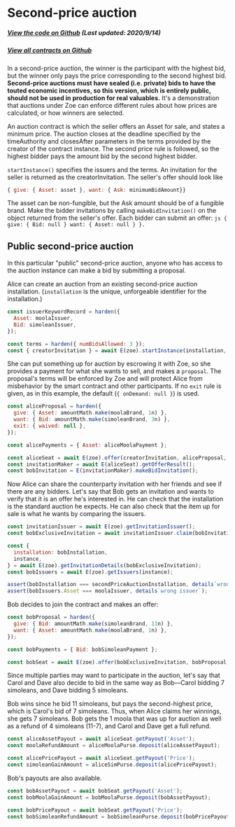 # Second-price auction

<Zoe-Version/>

##### [View the code on Github](https://github.com/Agoric/agoric-sdk/blob/a564c6081976d7b66b3cdf54e0ba8903c8f1ee6d/packages/zoe/src/contracts/auction/secondPriceAuction.js) (Last updated: 2020/9/14)
##### [View all contracts on Github](https://github.com/Agoric/agoric-sdk/tree/master/packages/zoe/src/contracts)

In a second-price auction, the winner is the participant with the highest bid, but
the winner only pays the price corresponding to the second highest
bid. <b>Second-price auctions must have sealed (i.e.  private) bids to have the
touted economic incentives, so this version, which is entirely public, should not be
used in production for real valuables.</b> It's a demonstration that auctions under
Zoe can enforce different rules about how prices are calculated, or how winners are
selected.

An auction contract is which the seller offers an Asset for sale, and states a
minimum price. The auction closes at the deadline specified by the timeAuthority and
closesAfter parameters in the terms provided by the creator of the contract
instance. The second price rule is followed, so the highest bidder pays the amount
bid by the second highest bidder.

`startInstance()` specifies the issuers and the terms. An invitation for the seller is
returned as the creatorInvitation. The seller's offer should look like
```js
{ give: { Asset: asset }, want: { Ask: minimumBidAmount}}
```
The asset can be non-fungible, but the Ask amount should be of a
fungible brand. Make the bidder invitations by calling
`makeBidInvitation()` on the object returned from the seller's
offer. Each bidder can submit an offer: ```js { give: { Bid: null }
want: { Asset: null } }.  ```

## Public second-price auction

In this particular "public" second-price auction, anyone who has access to the
auction instance can make a bid by submitting a proposal.

Alice can create an auction from an existing second-price auction
installation. (`installation` is the unique, unforgeable identifier for the
installation.)

```js
const issuerKeywordRecord = harden({
  Asset: moolaIssuer,
  Bid: simoleanIssuer,
});

const terms = harden({ numBidsAllowed: 3 });
const { creatorInvitation } = await E(zoe).startInstance(installation, issuerKeywordRecord, terms);
```

She can put something up for auction by escrowing it with Zoe, so she provides a
payment for what she wants to sell, and makes a `proposal`. The proposal's terms will
be enforced by Zoe and will protect Alice from misbehavior by the smart contract and
other participants. If no `exit` rule is given, as in this example, the default (`{
onDemand: null }`) is used.

```js
const aliceProposal = harden({
  give: { Asset: amountMath.make(moolaBrand, 1n) },
  want: { Bid: amountMath.make(simoleanBrand, 3n) },
  exit: { waived: null },
});

const alicePayments = { Asset: aliceMoolaPayment };

const aliceSeat = await E(zoe).offer(creatorInvitation, aliceProposal, alicePayments);
const invitationMaker = await E(aliceSeat).getOfferResult();
const bobInvitation = E(invitationMaker).makeBidInvitation();
```

Now Alice can share the counterparty invitation with her friends and see if there are
any bidders. Let's say that Bob gets an invitation and wants to verify that it is an
offer he's interested in. He can check that the installation is the standard auction
he expects. He can also check that the item up for sale is what he wants by comparing
the issuers.

```js
const invitationIssuer = await E(zoe).getInvitationIssuer();
const bobExclusiveInvitation = await invitationIssuer.claim(bobInvitation);

const {
  installation: bobInstallation,
  instance,
} = await E(zoe).getInvitationDetails(bobExclusiveInvitation);
const bobIssuers = await E(zoe).getIssuers(instance);

assert(bobInstallation === secondPriceAuctionInstallation, details`wrong installation`);
assert(bobIssuers.Asset === moolaIssuer, details`wrong issuer`);
```

Bob decides to join the contract and makes an offer:

```js
const bobProposal = harden({
  give: { Bid: amountMath.make(simoleanBrand, 11n) },
  want: { Asset: amountMath.make(moolaBrand, 1n) },
});

const bobPayments = { Bid: bobSimoleanPayment };

const bobSeat = await E(zoe).offer(bobExclusiveInvitation, bobProposal, bobPayments);
```

Since multiple parties may want to participate in the auction, let's say that Carol and Dave also decide to bid in the same way
as Bob&mdash;Carol bidding 7 simoleans, and Dave bidding 5 simoleans.

Bob wins since he bid 11 simoleans, but pays the second-highest price, which is Carol's bid of 7
simoleans. Thus, when Alice claims her winnings, she gets 7 simoleans.
Bob gets the 1 moola that was up for auction as well as a refund of 4
simoleans (11-7), and Carol and Dave get a full refund.

```js
const aliceAssetPayout = await aliceSeat.getPayout('Asset');
const moolaRefundAmount = aliceMoolaPurse.deposit(aliceAssetPayout);

const alicePricePayout = await aliceSeat.getPayout('Price');
const simoleanGainAmount = aliceSimPurse.deposit(alicePricePayout);
```

Bob's payouts are also available.

```js
const bobAssetPayout = await bobSeat.getPayout('Asset');
const bobMoolaGainAmount = bobMoolaPurse.deposit(bobAssetPayout);

const bobPricePayout = await bobSeat.getPayout('Price');
const bobSimoleanRefundAmount = bobSimoleanPurse.deposit(bobPricePayout);
```
